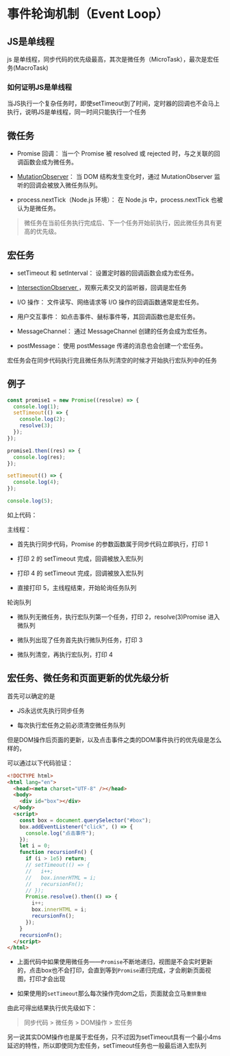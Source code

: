 # 事件轮询机制（Event Loop）

## JS是单线程

js 是单线程，同步代码的优先级最高，其次是微任务（MicroTask），最次是宏任务(MacroTask)

### 如何证明JS是单线程

当JS执行一个复杂任务时，即使setTimeout到了时间，定时器的回调也不会马上执行，说明JS是单线程，同一时间只能执行一个任务

## 微任务

- Promise 回调： 当一个 Promise 被 resolved 或 rejected 时，与之关联的回调函数会成为微任务。

- [MutationObserver](https://developer.mozilla.org/zh-CN/docs/Web/API/MutationObserver)： 当 DOM 结构发生变化时，通过 MutationObserver 监听的回调会被放入微任务队列。

- process.nextTick（Node.js 环境）： 在 Node.js 中，process.nextTick 也被认为是微任务。

> 微任务在当前任务执行完成后、下一个任务开始前执行，因此微任务具有更高的优先级。

## 宏任务

- setTimeout 和 setInterval： 设置定时器的回调函数会成为宏任务。

- [IntersectionObserver ](https://developer.mozilla.org/zh-CN/docs/Web/API/IntersectionObserver)，观察元素交叉的监听器，回调是宏任务

- I/O 操作： 文件读写、网络请求等 I/O 操作的回调函数通常是宏任务。

- 用户交互事件： 如点击事件、~~鼠~~标事件等，其回调函数也是宏任务。

- MessageChannel： 通过 MessageChannel 创建的任务会成为宏任务。

- postMessage： 使用 postMessage 传递的消息也会创建一个宏任务。

宏任务会在同步代码执行完且微任务队列清空的时候才开始执行宏队列中的任务

## 例子

```js
const promise1 = new Promise((resolve) => {
  console.log(1);
  setTimeout(() => {
    console.log(2);
    resolve(3);
  });
});

promise1.then((res) => {
  console.log(res);
});

setTimeout(() => {
  console.log(4);
});

console.log(5);
```

如上代码：

主线程：

- 首先执行同步代码，Promise 的参数函数属于同步代码立即执行，打印 1

- 打印 2 的 setTimeout 完成，回调被放入宏队列

- 打印 4 的 setTimeout 完成，回调被放入宏队列

- 直接打印 5，主线程结束，开始轮询任务队列

轮询队列

- 微队列无微任务，执行宏队列第一个任务，打印 2，resolve(3)Promise 进入微队列

- 微队列出现了任务首先执行微队列任务，打印 3

- 微队列清空，再执行宏队列，打印 4

## 宏任务、微任务和页面更新的优先级分析

首先可以确定的是

- JS永远优先执行同步任务

- 每次执行宏任务之前必须清空微任务队列

但是DOM操作后页面的更新，以及点击事件之类的DOM事件执行的优先级是怎么样的，

可以通过以下代码验证：

```html
<!DOCTYPE html>
<html lang="en">
  <head><meta charset="UTF-8" /></head>
  <body>
    <div id="box"></div>
  </body>
  <script>
    const box = document.querySelector("#box");
    box.addEventListener("click", () => {
      console.log("点击事件");
    });
    let i = 0;
    function recursionFn() {
      if (i > 1e5) return;
      // setTimeout(() => {
      //   i++;
      //   box.innerHTML = i;
      //   recursionFn();
      // });
      Promise.resolve().then(() => {
        i++;
        box.innerHTML = i;
        recursionFn();
      });
    }
    recursionFn();
  </script>
</html>
```

- 上面代码中如果使用微任务——`Promise`不断地递归，视图是不会实时更新的，点击box也不会打印，会直到等到`Promise`递归完成，才会刷新页面视图，打印才会出现

- 如果使用的`setTimeout`那么每次操作完dom之后，页面就会立马`重排重绘`

由此可得出结果执行优先级如下：

> 同步代码 > 微任务 > DOM操作 > 宏任务

另一说其实DOM操作也是属于宏任务，只不过因为setTimeout具有一个最小4ms延迟的特性，所以即使同为宏任务，setTimeout任务也一般最后进入宏队列
